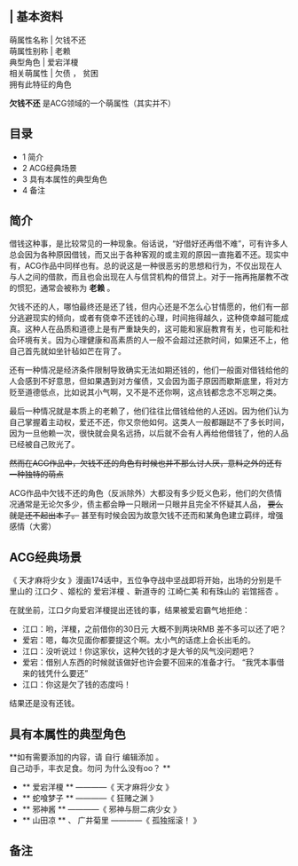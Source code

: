 |  **基本资料**  
---  
萌属性名称  |  欠钱不还   
萌属性别称  |  老赖   
典型角色  |  爱宕洋榎   
相关萌属性  |  欠债  ，  贫困   
拥有此特征的角色  
  
**欠钱不还** 是ACG领域的一个萌属性（其实并不）

##  目录

  * 1  简介 
  * 2  ACG经典场景 
  * 3  具有本属性的典型角色 
  * 4  备注 

##  简介

借钱这种事，是比较常见的一种现象。俗话说，“好借好还再借不难”，可有许多人总会因为各种原因借钱，而又出于各种客观的或主观的原因一直拖着不还。现实中有，ACG作品中同样也有。总的说这是一种很恶劣的思想和行为，不仅出现在人与人之间的借款，而且也会出现在人与信贷机构的借贷上。对于一拖再拖屡教不改的惯犯，通常会被称为
**老赖** 。

欠钱不还的人，哪怕最终还是还了钱，但内心还是不怎么心甘情愿的，他们有一部分逃避现实的倾向，或者有侥幸不还钱的心理，时间拖得越久，这种侥幸越可能成真。这种人在品质和道德上是有严重缺失的，这可能和家庭教育有关，也可能和社会环境有关。因为心理健康和高素质的人一般不会超过还款时间，如果还不上，他自己首先就如坐针毡如芒在背了。

还有一种情况是经济条件限制导致确实无法如期还钱的，他们一般面对借钱给他的人会感到不好意思，但如果遇到对方催债，又会因为面子原因而歇斯底里，将对方贬至道德低点，比如说其小气啊，又不是不还你啊，这点钱都念念不忘啊之类。

最后一种情况就是本质上的老赖了，他们往往比借钱给他的人还凶。因为他们认为自己掌握着主动权，爱还不还，你又奈他如何。这类人一般都蹦跶不了多长时间，因为一旦他赖一次，很快就会臭名远扬，以后就不会有人再给他借钱了，他的人品已经被自己败光了。

~~然而在ACG作品中，欠钱不还的角色有时候也并不那么讨人厌，意料之外的还有一种独特的萌点~~

ACG作品中欠钱不还的角色（反派除外）大都没有多少贬义色彩，他们的欠债情况通常是无论欠多少，债主都会睁一只眼闭一只眼并且完全不怀疑其人品，
~~要么就是还不起出本子。~~ 甚至有时候会因为故意欠钱不还而和某角色建立羁绊，增强感情（大雾）

##  ACG经典场景

《  天才麻将少女  》漫画174话中，五位争夺战中坚战即将开始，出场的分别是千里山的  江口夕  、姬松的  爱宕洋榎  、新道寺的  江崎仁美
和有珠山的  岩馆摇杏  。

在就坐前，江口夕向爱宕洋榎提出还钱的事，结果被爱宕霸气地拒绝：

  * 江口：哟，洋榎，之前借你的30日元  大概不到两块RMB  差不多可以还了吧？ 
  * 爱宕：嗯，每次见面你都要提这个啊。太小气的话痣上会长出毛的。 
  * 江口：没听说过！你这家伙，这种欠钱的才是大爷的风气没问题吧？ 
  * 爱宕：借别人东西的时候就该做好也许会要不回来的准备才行。  “我凭本事借来的钱凭什么要还” 
  * 江口：你这是欠了钱的态度吗！ 

结果还是没有还钱。

##  具有本属性的典型角色

**如有需要添加的内容，请 自行  编辑添加  。  
自己动手，丰衣足食。勿问  为什么没有oo？  **

  * ** 爱宕洋榎  ** ————《  天才麻将少女  》 
  * ** 蛇喰梦子  ** ————《  狂赌之渊  》 
  * ** 邪神酱  ** ————《  邪神与厨二病少女  》 
  * ** 山田凉  ** 、  广井菊里  ————《  孤独摇滚！  》 

##  备注

